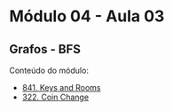 # Módulo 04 - Aula 03
## Grafos - BFS

Conteúdo do módulo:
- [841. Keys and Rooms](https://leetcode.com/problems/keys-and-rooms/solutions/6280737/so-this-is-a-graph-right-by-fernamn-e0zw/)
- [322. Coin Change](https://leetcode.com/problems/coin-change/solutions/6280966/using-bfs-by-fernamn-od8v/)